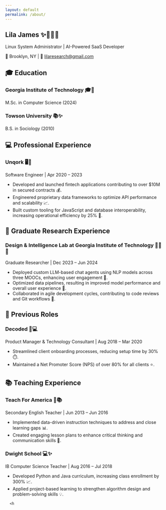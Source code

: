 ```yaml
---
layout: default
permalink: /about/
---
```


<head>
  <link rel="stylesheet" href="../assets/css/styles.css">
</head>

<section class="section">
  <div class="container">
    <div class="header">
      <h1>Lila James <span class="emoji">✨👩‍💻🌙</span></h1>
      <p>Linux System Administrator | AI-Powered SaaS Developer</p>
      <p>📍 Brooklyn, NY | 📧 <a href="mailto:lilaresearch@gmail.com">lilaresearch@gmail.com</a></p>
    </div>
  </div>
</section>

<section class="section">
  <div class="container">
    <div class="section-header">
      <h2>🎓 Education</h2>
    </div>
    <div class="content">
      <h3>Georgia Institute of Technology <span class="emoji">🎓🌟</span></h3>
      <p>M.Sc. in Computer Science (2024)</p>
      <h3>Towson University <span class="emoji">📚✨</span></h3>
      <p>B.S. in Sociology (2010)</p>
    </div>
  </div>
</section>

<section class="section">
  <div class="container">
    <div class="section-header">
      <h2>💻 Professional Experience</h2>
    </div>
    <div class="content">
      <h3>Unqork <span class="emoji">🖥️🌙</span></h3>
      <p>Software Engineer | Apr 2020 – 2023</p>
      <ul>
        <li>Developed and launched fintech applications contributing to over $10M in secured contracts 💰.</li>
        <li>Engineered proprietary data frameworks to optimize API performance and scalability 📈.</li>
        <li>Built custom tooling for JavaScript and database interoperability, increasing operational efficiency by 25% 🔧.</li>
      </ul>
    </div>
  </div>
</section>

<section class="section">
  <div class="container">
    <div class="section-header">
      <h2>🔬 Graduate Research Experience</h2>
    </div>
    <div class="content">
      <h3>Design & Intelligence Lab at Georgia Institute of Technology <span class="emoji">🧑‍💻✨</span></h3>
      <p>Graduate Researcher | Dec 2023 – Jun 2024</p>
      <ul>
        <li>Deployed custom LLM-based chat agents using NLP models across three MOOCs, enhancing user engagement 💬.</li>
        <li>Optimized data pipelines, resulting in improved model performance and overall user experience 🚀.</li>
        <li>Collaborated in agile development cycles, contributing to code reviews and Git workflows 🔄.</li>
      </ul>
    </div>
  </div>
</section>

<section class="section">
  <div class="container">
    <div class="section-header">
      <h2>🌟 Previous Roles</h2>
    </div>
    <div class="content">
      <h3>Decoded <span class="emoji">🔮💻</span></h3>
      <p>Product Manager & Technology Consultant | Aug 2018 – Mar 2020</p>
      <ul>
        <li>Streamlined client onboarding processes, reducing setup time by 30% ⏱️.</li>
        <li>Maintained a Net Promoter Score (NPS) of over 80% for all clients ⭐.</li>
      </ul>
    </div>
  </div>
</section>

<section class="section">
  <div class="container">
    <div class="section-header">
      <h2>📚 Teaching Experience</h2>
    </div>
    <div class="content">
      <h3>Teach For America <span class="emoji">🌸📚</span></h3>
      <p>Secondary English Teacher | Jun 2013 – Jun 2016</p>
      <ul>
        <li>Implemented data-driven instruction techniques to address and close learning gaps 📊.</li>
        <li>Created engaging lesson plans to enhance critical thinking and communication skills 📝.</li>
      </ul>
      <h3>Dwight School <span class="emoji">💻✨</span></h3>
      <p>IB Computer Science Teacher | Aug 2016 – Jul 2018</p>
      <ul>
        <li>Developed Python and Java curriculum, increasing class enrollment by 300% 📈.</li>
        <li>Applied project-based learning to strengthen algorithm design and problem-solving skills 💡.</li>
      </ul>

      <h
